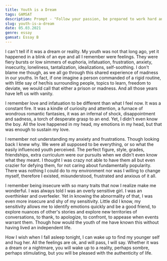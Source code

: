 ```yaml
---
title: Youth is a Dream
tags: GAMSAT
description: Prompt - "Follow your passion, be prepared to work hard and sacrifice, and, above all, don't let anyone limit your dreams."
slug: youth-is-a-dream
date: 05.03.2021
genre: essay
gamsat: Essay B
---
```


I can't tell if it was a dream or reality. My youth was not that long ago, yet it happened in a blink of an eye and all I remember were feelings. They were fiery bursts or low simmers of euphoria, infatuation, frustration, anxiety, insecurity, loneliness, tantalization,  idealizations, self-soothing. I don't blame me though, as we all go through this shared experience of madness in our youths. In fact, if one imagine a person commanded of a rigid routine, with little say of her/his surrounding people, topics to learn, freedom to deviate, we would call that either a prison or madness. And all those years have left us with vanity. 

I remember love and infatuation to be different than what I feel now. It was a constant fire. It was a kindle of curiosity and attention, a furnace of wondrous romantic fantasies, it was an infernal of shock, disappointment and sadness, a torch of desperate grasp to an end. Yet, I didn't even know the boy. All the love happened in my head, my emotions in my head, but that was enough to sustain my love. 

I remember not understanding my anxiety and frustrations. Though looking back I knew why. We were all supposed to be everything, or so what the easily influenced youth perceived. The perfect figure, style, grades, friendships, extra curriculum were our pursuits when we didn't even know what they meant. I thought I was crazy not able to have them all but even crazier for defying them, for not caring about fundamentally popularity. There was nothing I could do to my environment nor was I willing to change myself, therefore I existed, misunderstood, frustrated and anxious of it all. 

I remember being insecure with so many traits that now I realize make me wonderful. I was always told I was an overly sensitive girl. I was an overthinker and overfeeler. Yet in knowing the abnormality of that, I was even more insecure and shy of my sensitivity. Little did I know, my sensitivity allows me to identify emotions quickly and be a good friend, to explore nuances of other's stories and explore new territories of conversations, to thank, to apologize, to confront, to appease when events warrant them. Though how would the youth of me have known this without having lived an independent life. 

How I wish when I fall asleep tonight, I can wake up to find my younger self and hug her. All the feelings are ok, and will pass, I will say. Whether it was a dream or a nightmare, you will wake up to a reality, perhaps sombre, perhaps stimulating, but you will be pleased with the authenticity of life. 
